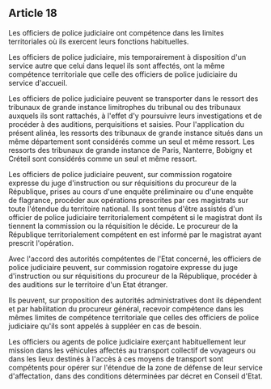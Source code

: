 Article 18
----
Les officiers de police judiciaire ont compétence dans les limites territoriales
où ils exercent leurs fonctions habituelles.

Les officiers de police judiciaire, mis temporairement à disposition d'un
service autre que celui dans lequel ils sont affectés, ont la même compétence
territoriale que celle des officiers de police judiciaire du service d'accueil.

Les officiers de police judiciaire peuvent se transporter dans le ressort des
tribunaux de grande instance limitrophes du tribunal ou des tribunaux auxquels
ils sont rattachés, à l'effet d'y poursuivre leurs investigations et de procéder
à des auditions, perquisitions et saisies. Pour l'application du présent alinéa,
les ressorts des tribunaux de grande instance situés dans un même département
sont considérés comme un seul et même ressort. Les ressorts des tribunaux de
grande instance de Paris, Nanterre, Bobigny et Créteil sont considérés comme un
seul et même ressort.

Les officiers de police judiciaire peuvent, sur commission rogatoire expresse du
juge d'instruction ou sur réquisitions du procureur de la République, prises au
cours d'une enquête préliminaire ou d'une enquête de flagrance, procéder aux
opérations prescrites par ces magistrats sur toute l'étendue du territoire
national. Ils sont tenus d'être assistés d'un officier de police judiciaire
territorialement compétent si le magistrat dont ils tiennent la commission ou la
réquisition le décide. Le procureur de la République territorialement compétent
en est informé par le magistrat ayant prescrit l'opération.

Avec l'accord des autorités compétentes de l'Etat concerné, les officiers de
police judiciaire peuvent, sur commission rogatoire expresse du juge
d'instruction ou sur réquisitions du procureur de la République, procéder à des
auditions sur le territoire d'un Etat étranger.

Ils peuvent, sur proposition des autorités administratives dont ils dépendent et
par habilitation du procureur général, recevoir compétence dans les mêmes
limites de compétence territoriale que celles des officiers de police judiciaire
qu'ils sont appelés à suppléer en cas de besoin.

Les officiers ou agents de police judiciaire exerçant habituellement leur
mission dans les véhicules affectés au transport collectif de voyageurs ou dans
les lieux destinés à l'accès à ces moyens de transport sont compétents pour
opérer sur l'étendue de la zone de défense de leur service d'affectation, dans
des conditions déterminées par décret en Conseil d'Etat.
